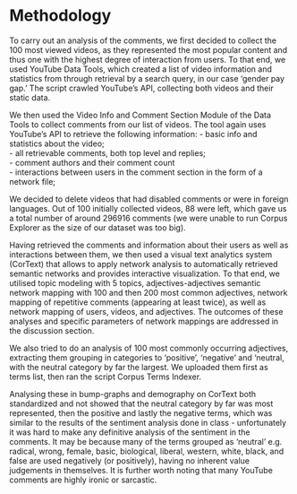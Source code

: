 # Methodology 
<p>To carry out an analysis of the comments, we first decided to collect the 100 most viewed videos, as they represented the most popular content and thus one with the highest degree of interaction from users. To that end, we used YouTube Data Tools, which created a list of video information and statistics from through retrieval by a search query, in our case ‘gender pay gap.’ The script crawled YouTube’s API, collecting both videos and their static data. </p>
<p>We then used the Video Info and Comment Section Module of the Data Tools to collect comments from our list of videos. The tool again uses YouTube’s API to retrieve the following information:
- basic info and statistics about the video; <br />
- all retrievable comments, both top level and replies; <br />
- comment authors and their comment count <br />
- interactions between users in the comment section in the form of a network file;<br /></p>

<p> We decided to delete videos that had disabled comments or were in foreign languages. Out of 100 initially collected videos, 88 were left, which gave us a total number of around 296916 comments (we were unable to run Corpus Explorer as the size of our dataset was too big). </p>
<p> Having retrieved the comments and information about their users as well as interactions between them, we then used a visual text analytics system (CorText) that allows to apply network analysis to automatically retrieved semantic networks and provides interactive visualization. To that end, we utilised topic modeling with 5 topics, adjectives-adjectives semantic network mapping with 100 and then 200 most common adjectives, network mapping of repetitive comments (appearing at least twice), as well as network mapping of users, videos, and adjectives. The outcomes of these analyses and specific parameters of network mappings are addressed in the discussion section. </p>
<p> We also tried to do an analysis of 100 most commonly occurring adjectives, extracting them grouping in categories to ‘positive’, ‘negative’ and ‘neutral, with the neutral category by far the largest. We uploaded them first as terms list, then ran the script Corpus Terms Indexer. </p>
<p> Analysing these in bump-graphs and demography on CorText both standardized and not showed that the neutral category by far was most represented, then the positive and lastly the negative terms, which was similar to the results of the sentiment analysis done in class - unfortunately it was hard to make any definitive analysis of the sentiment in the comments. It may be because many of the terms grouped as ‘neutral’ e.g. radical, wrong, female, basic, biological, liberal, western, white, black, and false are used negatively (or positively), having no inherent value judgements in themselves. It is further worth noting that many YouTube comments are highly ironic or sarcastic. </p>
